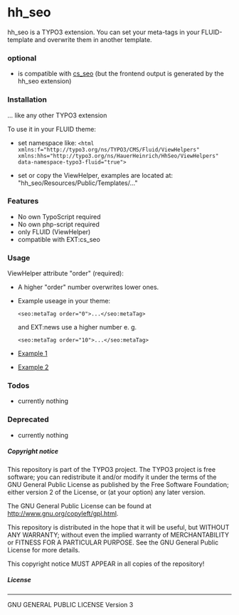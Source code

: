 # hh_seo
hh_seo is a TYPO3 extension.
You can set your meta-tags in your FLUID-template and overwrite them in another template.

### optional

* is compatible with [cs_seo](https://extensions.typo3.org/extension/cs_seo/) (but the frontend output is generated by the hh_seo extension)


### Installation
... like any other TYPO3 extension

To use it in your FLUID theme:
- set namespace like:
`<html xmlns:f="http://typo3.org/ns/TYPO3/CMS/Fluid/ViewHelpers"
    xmlns:hhs="http://typo3.org/ns/HauerHeinrich/HhSeo/ViewHelpers"
    data-namespace-typo3-fluid="true">`

- set or copy the ViewHelper, examples are located at: "hh_seo/Resources/Public/Templates/..."


### Features
- No own TypoScript required
- No own php-script required
- only FLUID (ViewHelper)
- compatible with EXT:cs_seo


### Usage
ViewHelper attribute "order" (required):
- A higher "order" number overwrites lower ones.
- Example useage in your theme:
    ```
    <seo:metaTag order="0">...</seo:metaTag>
    ```
    and EXT:news use a higher number e. g.

    ```
    <seo:metaTag order="10">...</seo:metaTag>
    ```

- [Example 1](Resources/Private/Templates/Example.1.html)
- [Example 2](Resources/Private/Templates/Example.2.html)

### Todos
- currently nothing


### Deprecated
- currently nothing


##### Copyright notice

This repository is part of the TYPO3 project. The TYPO3 project is
free software; you can redistribute it and/or modify
it under the terms of the GNU General Public License as published by
the Free Software Foundation; either version 2 of the License, or
(at your option) any later version.

The GNU General Public License can be found at
http://www.gnu.org/copyleft/gpl.html.

This repository is distributed in the hope that it will be useful,
but WITHOUT ANY WARRANTY; without even the implied warranty of
MERCHANTABILITY or FITNESS FOR A PARTICULAR PURPOSE.  See the
GNU General Public License for more details.

This copyright notice MUST APPEAR in all copies of the repository!

##### License
----
GNU GENERAL PUBLIC LICENSE Version 3
